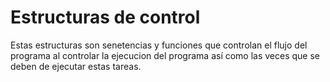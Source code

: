 # Estructuras de control

Estas estructuras son senetencias y funciones que controlan el flujo del programa al controlar la 
ejecucion del programa así como las veces que se deben de ejecutar estas tareas.


